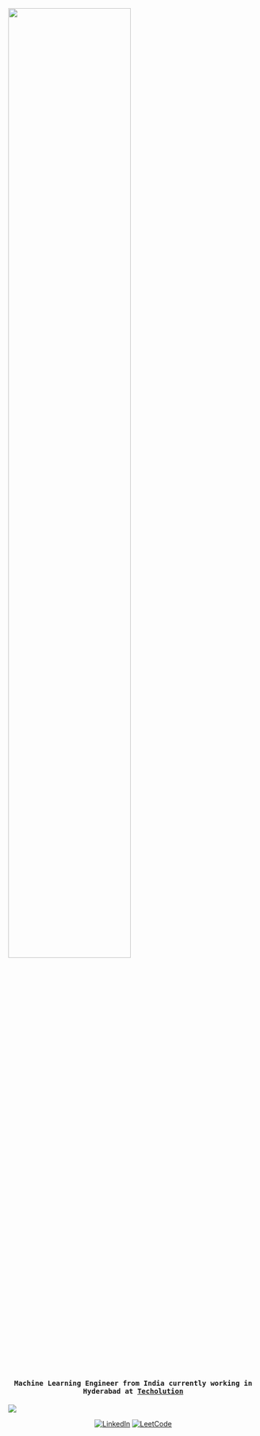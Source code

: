 <img src="https://github.com/anandhakrishnanh/anandhakrishnanh/blob/main/assets/banner_hd.gif" height=70%>

## <p align="center"><h4 align="center"><samp> Machine Learning Engineer from India currently working in Hyderabad at [Techolution](https://techolution.com/) </samp></h4></p>
![](https://github.com/amandewatnitrr/amandewatnitrr/blob/main/header_.png)

<p align="center">
  <a href="www.linkedin.com/in/anandhakrishnanh"><img alt="LinkedIn" title="LinkedIn"src="https://img.shields.io/badge/linkedin-%230077B5.svg?&style=for-the-badge&logo=linkedin"></a>
  <a href="https://leetcode.com/anandhakrishnanh/"><img alt="LeetCode" title="LeetCode"src="https://img.shields.io/badge/leetcode-%230077B5.svg?&style=for-the-badge&logo=leetcode"></a>

</p>









